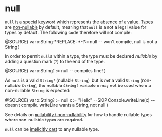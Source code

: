 null
====

`null` is a special [keyword](keywords.html) which represents the absence of a 
value. [Types](types.html) are [non-nullable](nonNullability.html) by default, 
meaning that `null` is a not a legal value for types by default. The following 
code therefore will not compile:

@SOURCE(
    var x:String-*REPLACE: *-?:= null -- won't compile, null is not a String
)

In order to permit `null`s within a type, the type must be declared *nullable*
by adding a question mark (`?`) to the end of the type.

@SOURCE(
    var x:String? := null -- compiles fine!
)

As `null` is a valid `String?` (nullable `String`), but is *not* a valid 
`String` (non-nullable `String`), the nullable `String?` variable `x` may not be
used where a non-nullable `String` is expected:

@SOURCE(
    var x:String? := null
    x := "Hello" --SKIP
    Console.writeLine(x) -- doesn't compile. writeLine wants a String, not null
)

See details on [nullability / non-nullability](nonNullability.html) for how to
handle nullable types where non-nullable types are required.

`null` can be [implicitly cast](implicitCasting.html) to any nullable type.
